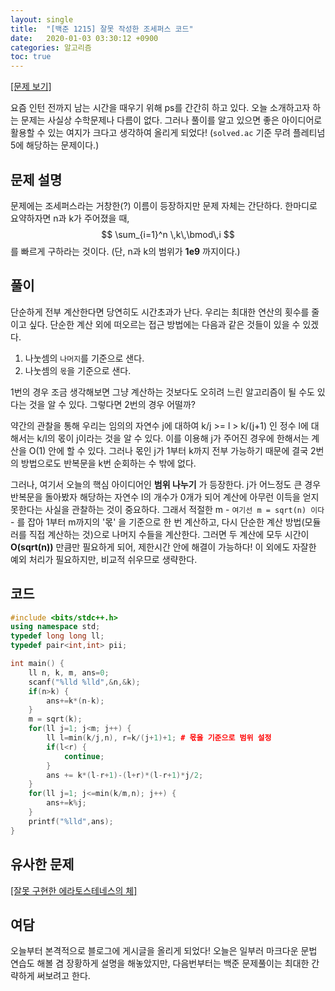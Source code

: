 ```yaml
---
layout: single
title:  "[백준 1215] 잘못 작성한 조세퍼스 코드"
date:   2020-01-03 03:30:12 +0900
categories: 알고리즘
toc: true
---
```

[[문제 보기]](https://www.acmicpc.net/problem/1215)  

요즘 인턴 전까지 남는 시간을 때우기 위해 ps를 간간히 하고 있다. 오늘 소개하고자 하는 문제는 사실상 수학문제나 다름이 없다. 그러나 풀이를 알고 있으면 좋은 아이디어로 활용할 수 있는 여지가 크다고 생각하여 올리게 되었다! (`solved.ac` 기준 무려 플레티넘 5에 해당하는 문제이다.)
## 문제 설명
문제에는 조세퍼스라는 거창한(?) 이름이 등장하지만 문제 자체는 간단하다. 한마디로 요약하자면 n과 k가 주어졌을 때, 
$$
\sum_{i=1}^n \,k\,\bmod\,i
$$
를 빠르게 구하라는 것이다. (단, n과 k의 범위가 __1e9__ 까지이다.)
## 풀이
단순하게 전부 계산한다면 당연히도 시간초과가 난다. 우리는 최대한 연산의 횟수를 줄이고 싶다. 단순한 계산 외에 떠오르는 접근 방법에는 다음과 같은 것들이 있을 수 있겠다.

1. 나눗셈의 `나머지`를 기준으로 샌다.
2. 나눗셈의 `몫`을 기준으로 샌다.

1번의 경우 조금 생각해보면 그냥 계산하는 것보다도 오히려 느린 알고리즘이 될 수도 있다는 것을 알 수 있다. 그렇다면 2번의 경우 어떨까?  

약간의 관찰을 통해 우리는  임의의 자연수 j에 대하여 k/j >= l > k/(j+1) 인 정수 l에 대해서는 k/l의 몫이 j이라는 것을 알 수 있다. 이를 이용해 j가 주어진 경우에 한해서는 계산을 O(1) 안에 할 수 있다. 그러나 몫인 j가 1부터 k까지 전부 가능하기 때문에 결국 2번의 방법으로도 반복문을 k번 순회하는 수 밖에 없다.  

그러나, 여기서 오늘의 핵심 아이디어인 __범위 나누기__ 가 등장한다. j가 어느정도 큰 경우 반복문을 돌아봤자 해당하는 자연수 l의 개수가 0개가 되어 계산에 아무런 이득을 얻지 못한다는 사실을 관찰하는 것이 중요하다. 그래서 적절한 m - `여기선 m = sqrt(n) 이다` - 를 잡아 1부터 m까지의 '몫' 을 기준으로 한 번 계산하고, 다시 단순한 계산 방법(모듈러를 직접 계산하는 것)으로 나머지 수들을 계산한다. 그러면 두 계산에 모두 시간이 __O(sqrt(n))__ 만큼만 필요하게 되어, 제한시간 안에 해결이 가능하다! 이 외에도 자잘한 예외 처리가 필요하지만, 비교적 쉬우므로 생략한다.
## 코드
``` c++
#include <bits/stdc++.h>
using namespace std;
typedef long long ll;
typedef pair<int,int> pii;

int main() {
    ll n, k, m, ans=0;
    scanf("%lld %lld",&n,&k);
    if(n>k) {
        ans+=k*(n-k);
    }
    m = sqrt(k);
    for(ll j=1; j<m; j++) {
        ll l=min(k/j,n), r=k/(j+1)+1; # 몫을 기준으로 범위 설정
        if(l<r) {
            continue;
        }
        ans += k*(l-r+1)-(l+r)*(l-r+1)*j/2;
    }
    for(ll j=1; j<=min(k/m,n); j++) {
        ans+=k%j;
    }
    printf("%lld",ans);
}
```
## 유사한 문제
[[잘못 구현한 에라토스테네스의 체]](https://www.acmicpc.net/problem/15897)
## 여담
오늘부터 본격적으로 블로그에 게시글을 올리게 되었다! 오늘은 일부러 마크다운 문법 연습도 해볼 겸 장황하게 설명을 해놓았지만, 다음번부터는 백준 문제풀이는 최대한 간략하게 써보려고 한다.